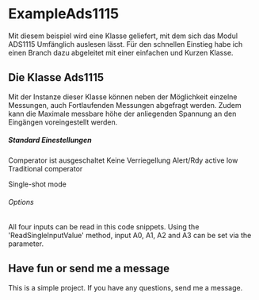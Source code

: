 # ExampleAds1115
Mit diesem beispiel wird eine Klasse geliefert, mit dem sich das Modul ADS1115 Umfänglich auslesen lässt. Für den schnellen Einstieg habe ich einen Branch dazu abgeleitet mit einer einfachen und Kurzen Klasse.

## Die Klasse Ads1115
Mit der Instanze dieser Klasse können neben der Möglichkeit einzelne Messungen, auch Fortlaufenden Messungen abgefragt werden. Zudem kann die Maximale messbare höhe der anliegenden Spannung an den Eingängen voreingestellt werden.

##### Standard Einestellungen
Comperator ist ausgeschaltet
Keine Verriegellung
Alert/Rdy active low
Traditional comperator

Single-shot mode



###### Options
All four inputs can be read in this code snippets. Using the 'ReadSingleInputValue' method, input A0, A1, A2 and A3 can be set via the parameter.

## Have fun or send me a message
This is a simple project. If you have any questions, send me a message.
